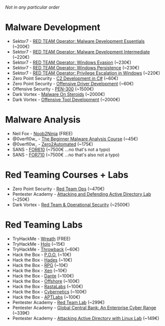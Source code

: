 *Not in any particular order*

# Malware Development
- Sektor7 - [RED TEAM Operator: Malware Development Essentials](https://institute.sektor7.net/red-team-operator-malware-development-essentials) (~200€)
- Sektor7 - [RED TEAM Operator: Malware Development Intermediate](https://institute.sektor7.net/rto-maldev-intermediate) (~220€)
- Sektor7 - [RED TEAM Operator: Windows Evasion](https://institute.sektor7.net/rto-win-evasion) (~230€)
- Sektor7 - [RED TEAM Operator: Windows Persistence](https://institute.sektor7.net/rto-windows-persistence) (~230€)
- Sektor7 - [RED TEAM Operator: Privilege Escalation in Windows](https://institute.sektor7.net/rto-lpe-windows) (~220€)
- Zero Point Security - [C2 Development in C#](https://training.zeropointsecurity.co.uk/courses/c2-development-in-csharp) (~60€)
- Zero Point Security - [Offensive Driver Development](https://training.zeropointsecurity.co.uk/courses/offensive-driver-development) (~60€)
- Offensive Security - [PEN-300](https://www.offensive-security.com/pen300-osep/) (~1500€)
- Dark Vortex - [Malware On Steroids](https://0xdarkvortex.dev/training-programs/malware-on-steroids/)  (~2000€)
- Dark Vortex - [Offensive Tool Development](https://0xdarkvortex.dev/training-programs/offensive-tool-development/)  (~2000€)

# Malware Analysis
- Neil Fox - [Noob2Ninja](https://www.youtube.com/playlist?list=PLiFO-R_BI-kAqDPqtnOq2n70mtAZ6xg5N) (FREE)
- @0verfl0w_ - [The Beginner Malware Analysis Course](https://www.0ffset.net/training/beginner-malanalysis/) (~45€)
- @0verfl0w_ - [Zero2Automated](https://courses.zero2auto.com/adv-malware-analysis-course) (~175€)
- SANS - [FOR610](https://www.sans.org/cyber-security-courses/reverse-engineering-malware-malware-analysis-tools-techniques/) (~7500€ ...no that's not a typo)
- SANS - [FOR710](https://www.sans.org/cyber-security-courses/reverse-engineering-malware-advanced-code-analysis/) (~7500€ ...no that's also not a typo)

# Red Teaming Courses + Labs
- Zero Point Security - [Red Team Ops](https://training.zeropointsecurity.co.uk/courses/red-team-ops) (~470€)
- Pentester Academy - [Attacking and Defending Active Directory Lab](https://www.pentesteracademy.com/activedirectorylab) (~250€)
- Dark Vortex - [Red Team & Operational Security](https://0xdarkvortex.dev/training-programs/red-team-and-operational-security/)  (~2500€)

# Red Teaming Labs
- TryHackMe - [Wreath](https://tryhackme.com/room/wreath) (FREE)
- TryHackMe - [Holo](https://tryhackme.com/room/hololive) (~15€) 
- TryHackMe - [Throwback](https://tryhackme.com/network/throwback) (~60€) 
- Hack the Box - [P.O.O.](https://app.hackthebox.com/endgames/poo) (~10€)
- Hack the Box - [Hades](https://app.hackthebox.com/endgames/hades) (~10€)
- Hack the Box - [RPG](https://app.hackthebox.com/endgames/rpg) (~10€)
- Hack the Box - [Xen](https://app.hackthebox.com/endgames/xen) (~10€)
- Hack the Box - [Dante](https://app.hackthebox.com/prolabs/overview/dante) (~100€)
- Hack the Box - [Offshore](https://app.hackthebox.com/prolabs/overview/offshore) (~100€)
- Hack the Box - [RastaLabs](https://app.hackthebox.com/prolabs/overview/rastalabs) (~100€)
- Hack the Box - [Cybernetics](https://app.hackthebox.com/prolabs/overview/cybernetics) (~100€)
- Hack the Box - [APTLabs](https://app.hackthebox.com/prolabs/overview/aptlabs) (~100€)
- Pentester Academy - [Red Team Lab](https://www.pentesteracademy.com/redteamlab) (~299€)
- Pentester Academy - [Global Central Bank: An Enterprise Cyber Range](https://www.pentesteracademy.com/gcb) (~339€)
- Pentester Academy - [Attacking Active Directory with Linux Lab](https://www.pentesteracademy.com/linuxad) (~149€)
